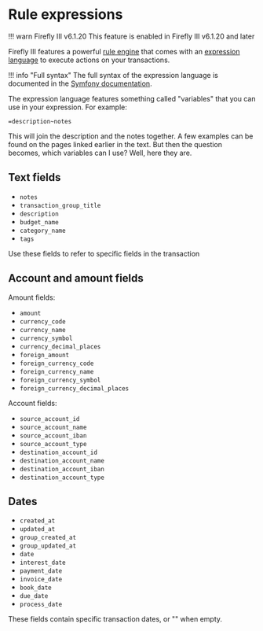 # Rule expressions

!!! warn Firefly III v6.1.20
    This feature is enabled in Firefly III v6.1.20 and later

Firefly III features a powerful [rule engine](../../how-to/firefly-iii/features/rules.md) that comes with an [expression language](../../how-to/firefly-iii/features/expressions.md) to execute actions on your transactions.

!!! info "Full syntax"
    The full syntax of the expression language is documented in the [Symfony documentation](https://symfony.com/doc/current/reference/formats/expression_language.html).

The expression language features something called "variables" that you can use in your expression. For example:

```plaintext
=description~notes
```

This will join the description and the notes together. A few examples can be found on the pages linked earlier in the text. But then the question becomes, which variables can I use? Well, here they are.

## Text fields

- `notes`
- `transaction_group_title`
- `description`
- `budget_name`
- `category_name`
- `tags`

Use these fields to refer to specific fields in the transaction

## Account and amount fields

Amount fields:

- `amount`
- `currency_code`
- `currency_name`
- `currency_symbol`
- `currency_decimal_places`
- `foreign_amount`
- `foreign_currency_code`
- `foreign_currency_name`
- `foreign_currency_symbol`
- `foreign_currency_decimal_places`

Account fields: 

- `source_account_id`
- `source_account_name`
- `source_account_iban`
- `source_account_type`
- `destination_account_id`
- `destination_account_name`
- `destination_account_iban`
- `destination_account_type`

## Dates

- `created_at`
- `updated_at`
- `group_created_at`
- `group_updated_at`
- `date`
- `interest_date`
- `payment_date`
- `invoice_date`
- `book_date`
- `due_date`
- `process_date`

These fields contain specific transaction dates, or "" when empty.
